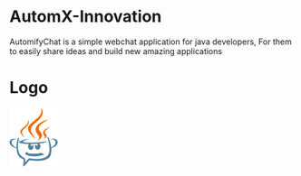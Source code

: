 # AutomX-Innovation
AutomifyChat is a simple webchat application for java developers,
For them to easily share ideas and build new amazing applications

# Logo
![automifychat logo](images/logo.png)
